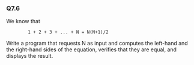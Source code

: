 ### Q7.6

We know that

```
		1 + 2 + 3 + ... + N = N(N+1)/2
```

Write a program that requests N as input and computes the left-hand and the right-hand sides of the equation, verifies that they are equal, and displays the result.
